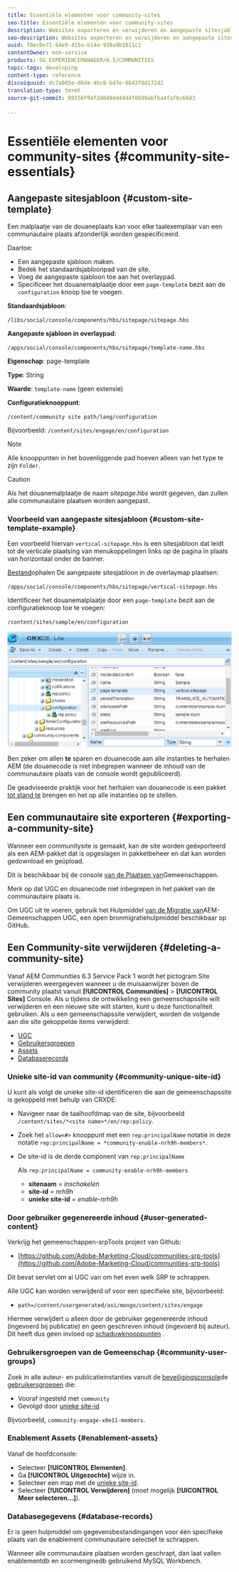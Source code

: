 ```yaml
---
title: Essentiële elementen voor community-sites
seo-title: Essentiële elementen voor community-sites
description: Websites exporteren en verwijderen en aangepaste sitesjablonen maken
seo-description: Websites exporteren en verwijderen en aangepaste sitesjablonen maken
uuid: f0ec0e71-64e9-415a-b14a-939a9b1611c1
contentOwner: msm-service
products: SG_EXPERIENCEMANAGER/6.5/COMMUNITIES
topic-tags: developing
content-type: reference
discoiquuid: dc7a085e-d6de-4bc8-bd7e-6b43f8d172d2
translation-type: tm+mt
source-git-commit: 89156f94f2d0494d44d4f0b99abfba4fafbc66d3

---
```



# Essentiële elementen voor community-sites {#community-site-essentials}

## Aangepaste sitesjabloon {#custom-site-template}

Een malplaatje van de douaneplaats kan voor elke taalexemplaar van een communautaire plaats afzonderlijk worden gespecificeerd.

Daartoe:

* Een aangepaste sjabloon maken.
* Bedek het standaardsjabloonpad van de site.
* Voeg de aangepaste sjabloon toe aan het overlaypad.
* Specificeer het douanemalplaatje door een `page-template` bezit aan de `configuration` knoop toe te voegen.

**Standaardsjabloon**:

`/libs/social/console/components/hbs/sitepage/sitepage.hbs`

**Aangepaste sjabloon in overlaypad**:

`/apps/social/console/components/hbs/sitepage/template-name.hbs`

**Eigenschap**: page-template

**Type**: String

**Waarde**: `template-name` (geen extensie)

**Configuratieknooppunt**:

`/content/community site path/lang/configuration`

Bijvoorbeeld: `/content/sites/engage/en/configuration`

>[!NOTE]
>
>Alle knooppunten in het bovenliggende pad hoeven alleen van het type te zijn `Folder`.


>[!CAUTION]
>
>Als het douanemalplaatje de naam *sitepage.hbs* wordt gegeven, dan zullen alle communautaire plaatsen worden aangepast.


### Voorbeeld van aangepaste sitesjabloon {#custom-site-template-example}

Een voorbeeld hiervan `vertical-sitepage.hbs` is een sitesjabloon dat leidt tot de verticale plaatsing van menukoppelingen links op de pagina in plaats van horizontaal onder de banner.

[Bestand](assets/vertical-sitepage.hbs)ophalen De aangepaste sitesjabloon in de overlaymap plaatsen:

`/apps/social/console/components/hbs/sitepage/vertical-sitepage.hbs`

Identificeer het douanemalplaatje door een `page-template` bezit aan de configuratieknoop toe te voegen:

`/content/sites/sample/en/configuration`

![chlimage_1-80](assets/chlimage_1-80.png)

Ben zeker om allen **te** sparen en douanecode aan alle instanties te herhalen AEM (de douanecode is niet inbegrepen wanneer de inhoud van de communautaire plaats van de console wordt gepubliceerd).

De geadviseerde praktijk voor het herhalen van douanecode is een pakket [tot stand te](../../help/sites-administering/package-manager.md#creating-a-new-package) brengen en het op alle instanties op te stellen.

## Een communautaire site exporteren {#exporting-a-community-site}

Wanneer een communitysite is gemaakt, kan de site worden geëxporteerd als een AEM-pakket dat is opgeslagen in pakketbeheer en dat kan worden gedownload en geüpload.

Dit is beschikbaar bij de console [van de Plaatsen van](sites-console.md#exporting-the-site)Gemeenschappen.

Merk op dat UGC en douanecode niet inbegrepen in het pakket van de communautaire plaats is.

Om UGC uit te voeren, gebruik het Hulpmiddel [van de Migratie van](https://github.com/Adobe-Marketing-Cloud/communities-ugc-migration)AEM-Gemeenschappen UGC, een open bronmigratiehulpmiddel beschikbaar op GitHub.

## Een Community-site verwijderen {#deleting-a-community-site}

Vanaf AEM Communities 6.3 Service Pack 1 wordt het pictogram Site verwijderen weergegeven wanneer u de muisaanwijzer boven de community plaatst vanuit **[!UICONTROL Communities]** > **[!UICONTROL Sites]** Console. Als u tijdens de ontwikkeling een gemeenschapssite wilt verwijderen en een nieuwe site wilt starten, kunt u deze functionaliteit gebruiken. Als u een gemeenschapssite verwijdert, worden de volgende aan die site gekoppelde items verwijderd:

* [UGC](#user-generated-content)
* [Gebruikersgroepen](#community-user-groups)
* [Assets](#enablement-assets)
* [Databaserecords](#database-records)

### Unieke site-id van community {#community-unique-site-id}

U kunt als volgt de unieke site-id identificeren die aan de gemeenschapssite is gekoppeld met behulp van CRXDE:

* Navigeer naar de taalhoofdmap van de site, bijvoorbeeld `/content/sites/*<site name>*/en/rep:policy`.

* Zoek het `allow<#>` knooppunt met een `rep:principalName` notatie in deze notatie `rep:principalName = *community-enable-nrh9h-members*`.

* De site-id is de derde component van `rep:principalName`

   Als `rep:principalName = community-enable-nrh9h-members`

   * **sitenaam** = *inschakelen*
   * **site-id** = *nrh9h*
   * **unieke site-id** = *enable-nrh9h*

### Door gebruiker gegenereerde inhoud {#user-generated-content}

Verkrijg het gemeenschappen-srpTools project van Github:

* [https://github.com/Adobe-Marketing-Cloud/communities-srp-tools](https://github.com/Adobe-Marketing-Cloud/communities-srp-tools)

Dit bevat servlet om al UGC van om het even welk SRP te schrappen.

Alle UGC kan worden verwijderd of voor een specifieke site, bijvoorbeeld:

* `path=/content/usergenerated/asi/mongo/content/sites/engage`

Hiermee verwijdert u alleen door de gebruiker gegenereerde inhoud (ingevoerd bij publicatie) en geen geschreven inhoud (ingevoerd bij auteur). Dit heeft dus geen invloed op [schaduwknooppunten](srp.md#shadownodes) .

### Gebruikersgroepen van de Gemeenschap {#community-user-groups}

Zoek in alle auteur- en publicatieinstanties vanuit de [beveiligingsconsole](../../help/sites-administering/security.md)de [gebruikersgroepen](users.md) die:

* Vooraf ingesteld met `community`
* Gevolgd door [unieke site-id](#community-unique-site-id)

Bijvoorbeeld, `community-engage-x0e11-members`.

### Enablement Assets {#enablement-assets}

Vanaf de hoofdconsole:

* Selecteer **[!UICONTROL Elementen]**.
* Ga **[!UICONTROL Uitgezochte]** wijze in.
* Selecteer een map met de [unieke site-id](#community-unique-site-id).
* Selecteer **[!UICONTROL Verwijderen]** (moet mogelijk **[!UICONTROL Meer selecteren...]**).

### Databasegegevens {#database-records}

Er is geen hulpmiddel om gegevensbestandingangen voor één specifieke plaats van de enablement communautaire selectief te schrappen.

Wanneer alle communautaire plaatsen worden geschrapt, dan laat vallen enablementdb en scormenginedb gebruikend MySQL Workbench.
